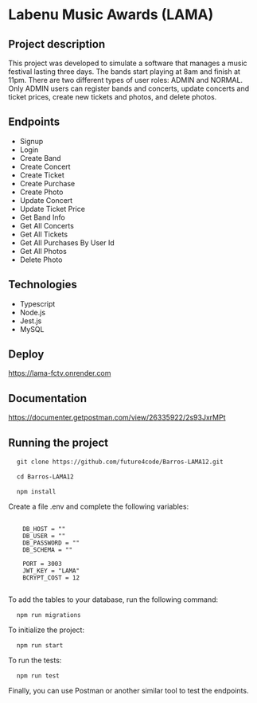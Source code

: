 # Labenu Music Awards (LAMA)

## Project description
This project was developed to simulate a software that manages a music festival lasting three days. The bands start playing at 8am and finish at 11pm. There are two different types of user roles: ADMIN and NORMAL. Only ADMIN users can register bands and concerts, update concerts and ticket prices, create new tickets and photos, and delete photos.

## Endpoints
- Signup
- Login
- Create Band
- Create Concert
- Create Ticket
- Create Purchase
- Create Photo
- Update Concert
- Update Ticket Price
- Get Band Info
- Get All Concerts
- Get All Tickets
- Get All Purchases By User Id
- Get All Photos
- Delete Photo

## Technologies
- Typescript
- Node.js
- Jest.js
- MySQL

## Deploy
https://lama-fctv.onrender.com

## Documentation
https://documenter.getpostman.com/view/26335922/2s93JxrMPt

## Running the project
<pre>
  <code>git clone https://github.com/future4code/Barros-LAMA12.git</code>
</pre>

<pre>
  <code>cd Barros-LAMA12</code>
</pre>

<pre>
  <code>npm install</code>
</pre>

Create a file .env and complete the following variables:
<pre>
  <code>
    DB_HOST = ""
    DB_USER = ""
    DB_PASSWORD = ""
    DB_SCHEMA = ""

    PORT = 3003
    JWT_KEY = "LAMA"
    BCRYPT_COST = 12
  </code>
</pre>

To add the tables to your database, run the following command:
<pre>
  <code>npm run migrations</code>
</pre>

To initialize the project:
<pre>
  <code>npm run start</code>
</pre>

To run the tests:
<pre>
  <code>npm run test</code>
</pre>

Finally, you can use Postman or another similar tool to test the endpoints.
